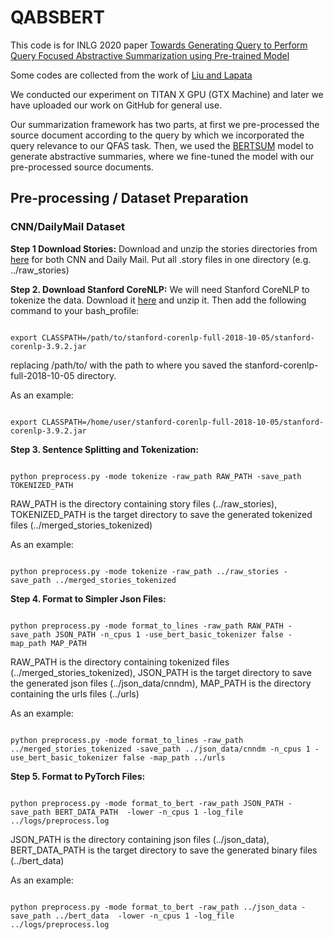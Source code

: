 # **QABSBERT**

This code is for INLG 2020 paper  [Towards Generating Query to Perform Query Focused Abstractive Summarization using Pre-trained Model](https://www.aclweb.org/anthology/2020.inlg-1.11/)

Some codes are collected from the work of [Liu and Lapata](https://github.com/nlpyang/PreSumm)

We conducted our experiment on TITAN X GPU (GTX Machine) and later we have uploaded our work on GitHub for general use.

Our summarization framework has two parts, at first we pre-processed the source document according to the query by which we incorporated the query relevance to our QFAS task. Then, we used the [BERTSUM](https://github.com/nlpyang/PreSumm) model to generate abstractive summaries, where we fine-tuned the model with our pre-processed source documents.

## **Pre-processing / Dataset Preparation**

### **CNN/DailyMail Dataset**

**Step 1 Download Stories:** Download and unzip the stories directories from [here](https://cs.nyu.edu/~kcho/DMQA/) for both CNN and Daily Mail. Put all .story files in one directory (e.g. ../raw_stories)

**Step 2. Download Stanford CoreNLP:** We will need Stanford CoreNLP to tokenize the data. Download it [here](https://stanfordnlp.github.io/CoreNLP/) and unzip it. Then add the following command to your bash_profile:
<pre><code>
export CLASSPATH=/path/to/stanford-corenlp-full-2018-10-05/stanford-corenlp-3.9.2.jar
</code></pre>
replacing /path/to/ with the path to where you saved the stanford-corenlp-full-2018-10-05 directory.

As an example:
<pre><code>
export CLASSPATH=/home/user/stanford-corenlp-full-2018-10-05/stanford-corenlp-3.9.2.jar
</code></pre>

**Step 3. Sentence Splitting and Tokenization:**
<pre><code>
python preprocess.py -mode tokenize -raw_path RAW_PATH -save_path TOKENIZED_PATH
</code></pre>
RAW_PATH is the directory containing story files (../raw_stories), TOKENIZED_PATH is the target directory to save the generated tokenized files (../merged_stories_tokenized)

As an example:
<pre><code>
python preprocess.py -mode tokenize -raw_path ../raw_stories -save_path ../merged_stories_tokenized
</code></pre>
**Step 4. Format to Simpler Json Files:**
<pre><code>
python preprocess.py -mode format_to_lines -raw_path RAW_PATH -save_path JSON_PATH -n_cpus 1 -use_bert_basic_tokenizer false -map_path MAP_PATH
</code></pre>
RAW_PATH is the directory containing tokenized files (../merged_stories_tokenized), JSON_PATH is the target directory to save the generated json files (../json_data/cnndm), MAP_PATH is the directory containing the urls files (../urls)

As an example:
<pre><code>
python preprocess.py -mode format_to_lines -raw_path ../merged_stories_tokenized -save_path ../json_data/cnndm -n_cpus 1 -use_bert_basic_tokenizer false -map_path ../urls
</code></pre>
**Step 5. Format to PyTorch Files:**
<pre><code>
python preprocess.py -mode format_to_bert -raw_path JSON_PATH -save_path BERT_DATA_PATH  -lower -n_cpus 1 -log_file ../logs/preprocess.log
</code></pre>
JSON_PATH is the directory containing json files (../json_data), BERT_DATA_PATH is the target directory to save the generated binary files (../bert_data)

As an example:
<pre><code>
python preprocess.py -mode format_to_bert -raw_path ../json_data -save_path ../bert_data  -lower -n_cpus 1 -log_file ../logs/preprocess.log
</code></pre>
